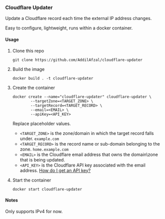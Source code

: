 ### Cloudflare Updater
Update a Cloudflare record each time the external IP address changes.

Easy to configure, lightweight, runs within a docker container.

#### Usage
1. Clone this repo
    ```
    git clone https://github.com/AddilAfzal/cloudflare-updater
    ```
    
2. Build the image
    ```
    docker build . -t cloudflare-updater
    ```

3. Create the container
    
    ```
    docker create --name="cloudflare-updater" cloudflare-updater \
            --targetZone=<TARGET_ZONE> \
            --targetRecord=<TARGET_RECORD> \
            --email=<EMAIL> \
            --apiKey=<API_KEY> 
    ```
    Replace placeholder values.
    
    * `<TARGET_ZONE>` is the zone/domain in which the target record falls under. `example.com`
    * `<TARGET_RECORD>` is the record name or sub-domain belonging to the zone. `home.example.com`
    * `<EMAIL>` is the Cloudflare email address that owns the domain\zone that is being updated. 
    * `<API_KEY>` is the Cloudflare API key associated with the email address. [How do I get an API key?](https://support.cloudflare.com/hc/en-us/articles/200167836-Managing-API-Tokens-and-Keys)
4. Start the container
    ```
    docker start cloudflare-updater
    ```
  
#### Notes
Only supports IPv4 for now.
